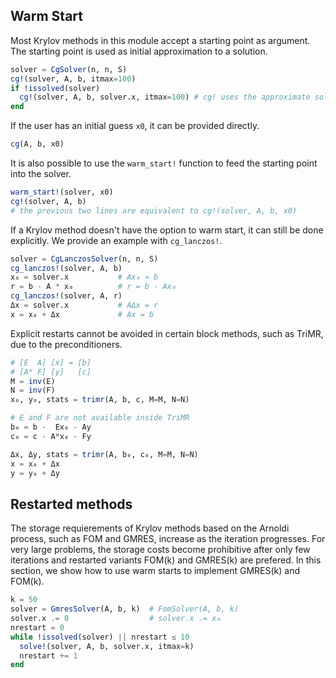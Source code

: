 ## Warm Start

Most Krylov methods in this module accept a starting point as argument. The starting point is used as initial approximation to a solution.

```julia
solver = CgSolver(n, n, S)
cg!(solver, A, b, itmax=100)
if !issolved(solver)
  cg!(solver, A, b, solver.x, itmax=100) # cg! uses the approximate solution `solver.x` as starting point
end
```

If the user has an initial guess `x0`, it can be provided directly.

```julia
cg(A, b, x0)
```

It is also possible to use the `warm_start!` function to feed the starting point into the solver.

```julia
warm_start!(solver, x0)
cg!(solver, A, b)
# the previous two lines are equivalent to cg!(solver, A, b, x0)
```

If a Krylov method doesn't have the option to warm start, it can still be done explicitly.
We provide an example with `cg_lanczos!`.

```julia
solver = CgLanczosSolver(n, n, S)
cg_lanczos!(solver, A, b)
x₀ = solver.x           # Ax₀ ≈ b
r = b - A * x₀          # r = b - Ax₀
cg_lanczos!(solver, A, r)
Δx = solver.x           # AΔx = r
x = x₀ + Δx             # Ax = b
```

Explicit restarts cannot be avoided in certain block methods, such as TriMR, due to the preconditioners.

```julia
# [E  A] [x] = [b]
# [Aᴴ F] [y]   [c]
M = inv(E)
N = inv(F)
x₀, y₀, stats = trimr(A, b, c, M=M, N=N)

# E and F are not available inside TriMR
b₀ = b -  Ex₀ - Ay
c₀ = c - Aᴴx₀ - Fy

Δx, Δy, stats = trimr(A, b₀, c₀, M=M, N=N)
x = x₀ + Δx
y = y₀ + Δy
```

## Restarted methods

The storage requierements of Krylov methods based on the Arnoldi process, such as FOM and GMRES, increase as the iteration progresses.
For very large problems, the storage costs become prohibitive after only few iterations and restarted variants FOM(k) and GMRES(k) are prefered.
In this section, we show how to use warm starts to implement GMRES(k) and FOM(k).

```julia
k = 50
solver = GmresSolver(A, b, k)  # FomSolver(A, b, k)
solver.x .= 0                  # solver.x .= x₀ 
nrestart = 0
while !issolved(solver) || nrestart ≤ 10
  solve!(solver, A, b, solver.x, itmax=k)
  nrestart += 1
end
```
